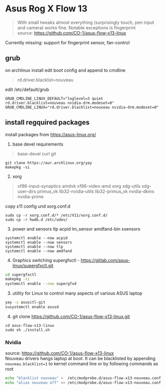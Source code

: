 #  Asus Rog X Flow 13


> With small tweaks almost everything (surprisingly touch, pen input and camera) works fine.
> Notable exceptions is fingerprint  
source: https://github.com/CO-1/asus-flow-x13-linux

Currently missing: support for fingerprint sensor, fan-control

## grub
on archlinux install 
edit boot config and append to cmdline
> rd.driver.blacklist=nouveau

edit /etc/default/grub
```config
GRUB_CMDLINE_LINUX_DEFAULT="loglevel=3 quiet rd.driver.blacklist=nouveau nvidia-drm.modeset=0"
GRUB_CMDLINE_LINUX="rd.driver.blacklist=nouveau nvidia-drm.modeset=0"
```

##  install regquired packages

install packages from https://asus-linux.org/
1. base devel requirements 
> base-devel curl git
 ``` 
 git clone https://aur.archlinux.org/yay
 makepkg -si
 ```

2. xorg
>xf86-input-synaptics amdvk xf86-video-amd xorg xdg-utils xdg-user-dirs primus_vk lib32-nvidia-utils lib32-primus_vk  nvidia-dkms nvidia-prime  

copy x11 config und xorg.conf.d
```
sudo cp -r xorg.conf.d/* /etc/X11/xorg.conf.d/
sudo cp -r hwdb.d /etc/udev/
```

3. power and sensors
tlp acpid lm_sensor amdfand-bin xsensors
```
systemctl enable --now acpid
systemctl enable --now sensors
systemctl enable --now tlp
systemctl enable --now amdfand
```

4. Graphics switching
supergfxctl - https://gitlab.com/asus-linux/supergfxctl.git

```sh
cd supergfxctl
makepkg -si
systemctl enable --now supergfxd
```

3. utility for Linux to control many aspects of various ASUS laptop
```sh
yay -s asusctl-git
susystemctl enable asusd
```

4. git clone https://github.com/CO-1/asus-flow-x13-linux.git
```
cd asus-flow-x13-linux
sudo sh ./install.sh
```


### Nvidia
source: https://github.com/CO-1/asus-flow-x13-linux   
Nouveau drivers hangs laptop at boot. It can be blacklisted by appending
`nouveau.blacklist=1` to kernel command line or by following commands as root
```sh
echo "blacklist nouveau" >  /etc/modprobe.d/asus-flow-x13-nouveau.conf
echo "alias nouveau off" >> /etc/modprobe.d/asus-flow-x13-nouveau.conf
```



